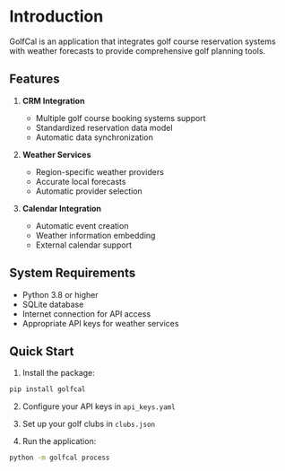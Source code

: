 # Introduction

GolfCal is an application that integrates golf course reservation systems with weather forecasts to provide comprehensive golf planning tools.

## Features

1. **CRM Integration**
   - Multiple golf course booking systems support
   - Standardized reservation data model
   - Automatic data synchronization

2. **Weather Services**
   - Region-specific weather providers
   - Accurate local forecasts
   - Automatic provider selection

3. **Calendar Integration**
   - Automatic event creation
   - Weather information embedding
   - External calendar support

## System Requirements

- Python 3.8 or higher
- SQLite database
- Internet connection for API access
- Appropriate API keys for weather services

## Quick Start

1. Install the package:
```bash
pip install golfcal
```

2. Configure your API keys in `api_keys.yaml`

3. Set up your golf clubs in `clubs.json`

4. Run the application:
```bash
python -m golfcal process
``` 